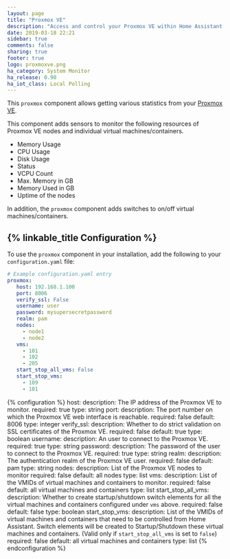 ```yaml
---
layout: page
title: "Proxmox VE"
description: "Access and control your Proxmox VE within Home Assistant."
date: 2019-03-18 22:21
sidebar: true
comments: false
sharing: true
footer: true
logo: proxmoxve.png
ha_category: System Monitor
ha_release: 0.90
ha_iot_class: Local Polling
---
```


This `proxmox` component allows getting various statistics from your [Proxmox VE](https://www.proxmox.com/en/proxmox-ve).

This component adds sensors to monitor the following resources of Proxmox VE nodes and individual virtual machines/containers.
* Memory Usage
* CPU Usage
* Disk Usage
* Status
* VCPU Count
* Max. Memory in GB
* Memory Used in GB
* Uptime of the nodes
 
In addition, the `proxmox` component adds switches to on/off virtual machines/containers.

## {% linkable_title Configuration %}

To use the `proxmox` component in your installation, add the following to your `configuration.yaml` file:

```yaml
# Example configuration.yaml entry
proxmox:
   host: 192.168.1.100
   port: 8006
   verify_ssl: False
   username: user
   password: mysupersecretpassword
   realm: pam
   nodes:
     - node1
     - node2
   vms:
     - 101
     - 102
     - 205
   start_stop_all_vms: False
   start_stop_vms:
     - 109
     - 101
```

{% configuration %}
host:
  description: The IP address of the Proxmox VE to monitor.
  required: true
  type: string
port:
  description: The port number on which the Proxmox VE web interface is reachable.
  required: false
  default: 8006
  type: integer
verify_ssl:
  description: Whether to do strict validation on SSL certificates of the Proxmox VE.
  required: false
  default: true
  type: boolean
username:
  description: An user to connect to the Proxmox VE.
  required: true
  type: string
password:
  description: The password of the user to connect to the Proxmox VE.
  required: true
  type: string
realm:
  description: The authentication realm of the Proxmox VE user.
  required: false
  default: pam
  type: string
nodes:
  description: List of the Proxmox VE nodes to monitor
  required: false
  default: all nodes
  type: list
vms:
  description: List of the VMIDs of virtual machines and containers to monitor.
  required: false
  default: all virtual machines and containers
  type: list
start_stop_all_vms:
  description: Whether to create startup/shutdown switch elements for all the virtual machines and containers configured under `vms` above.
  required: false
  default: false
  type: boolean
start_stop_vms:
  description: List of the VMIDs of virtual machines and containers that need to be controlled from Home Assistant. Switch elements will be created to Startup/Shutdown these virtual machines and containers. (Valid only if `start_stop_all_vms` is set to `false`)
  required: false
  default: all virtual machines and containers
  type: list
{% endconfiguration %}
